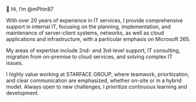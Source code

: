 👋 Hi, I’m @mPhin87

With over 20 years of experience in IT services, I provide comprehensive support in internal IT,
focusing on the planning, implementation, and maintenance of server-client systems, networks, as
well as cloud applications and infrastructure, with a particular emphasis on Microsoft 365.

My areas of expertise include 2nd- and 3rd-level support, IT consulting, migration from on-premise 
to cloud services, and solving complex IT issues.

I highly value working at STARFACE GROUP, where teamwork, prioritization, and clear 
communication are emphasized, whether on-site or in a hybrid model. Always open to new 
challenges, I prioritize continuous learning and development.

